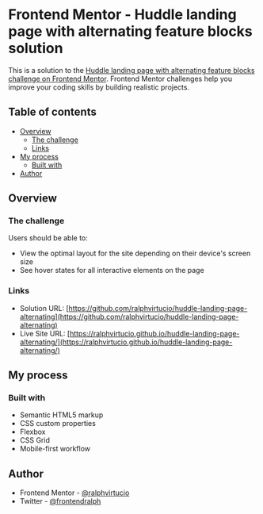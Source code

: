 # Frontend Mentor - Huddle landing page with alternating feature blocks solution

This is a solution to the [Huddle landing page with alternating feature blocks challenge on Frontend Mentor](https://www.frontendmentor.io/challenges/huddle-landing-page-with-alternating-feature-blocks-5ca5f5981e82137ec91a5100). Frontend Mentor challenges help you improve your coding skills by building realistic projects.

## Table of contents

- [Overview](#overview)
  - [The challenge](#the-challenge)
  - [Links](#links)
- [My process](#my-process)
  - [Built with](#built-with)
- [Author](#author)

## Overview

### The challenge

Users should be able to:

- View the optimal layout for the site depending on their device's screen size
- See hover states for all interactive elements on the page

### Links

- Solution URL: [https://github.com/ralphvirtucio/huddle-landing-page-alternating](https://github.com/ralphvirtucio/huddle-landing-page-alternating)
- Live Site URL: [https://ralphvirtucio.github.io/huddle-landing-page-alternating/](https://ralphvirtucio.github.io/huddle-landing-page-alternating/)

## My process

### Built with

- Semantic HTML5 markup
- CSS custom properties
- Flexbox
- CSS Grid
- Mobile-first workflow

## Author

- Frontend Mentor - [@ralphvirtucio](https://www.frontendmentor.io/profile/ralphvirtucio)
- Twitter - [@frontendralph](https://www.twitter.com/frontendralph)
